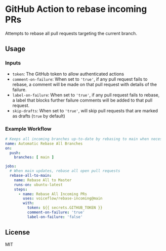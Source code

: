 # GitHub Action to rebase incoming PRs

Attempts to rebase all pull requests targeting the current branch.

## Usage

### Inputs

- `token`: The GitHub token to allow authenticated actions
- `comment-on-failure`: When set to `'true'`, if any pull request fails to rebase, a comment will be made on that pull request with details of the failure.
- `label-on-failure`: When set to `'true'`, if any pull request fails to rebase, a label that blocks further failure comments will be added to that pull request.
- `skip-drafts`: When set to `'true'`, will skip pull requests that are marked as drafts (`true` by default)

### Example Workflow

```yaml
# Keeps all incoming branches up-to-date by rebasing to main when necessary
name: Automatic Rebase All Branches
on:
  push:
    branches: [ main ]

jobs:
  # When main updates, rebase all open pull requests
  rebase-all-to-main:
    name: Rebase All to Master
    runs-on: ubuntu-latest
    steps:
      - name: Rebase All Incoming PRs
        uses: voiceflow/rebase-incoming@main
        with:
          token: ${{ secrets.GITHUB_TOKEN }}
          comment-on-failure: 'true'
          label-on-failure: 'false'
```

## License

MIT
